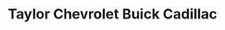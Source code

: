---
title: "Taylor Chevrolet Buick Cadillac"
url: /rexburg/taylor-chevrolet-buick-cadillac/
shop: Autohaus
---